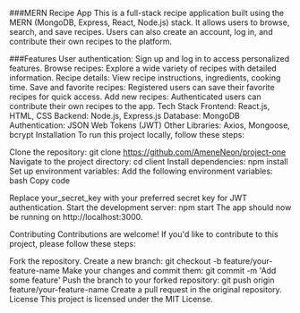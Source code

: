 ###MERN Recipe App
This is a full-stack recipe application built using the MERN (MongoDB, Express, React, Node.js) stack. It allows users to browse, search, and save recipes. Users can also create an account, log in, and contribute their own recipes to the platform.

###Features
User authentication: Sign up and log in to access personalized features.
Browse recipes: Explore a wide variety of recipes with detailed information.
Recipe details: View recipe instructions, ingredients, cooking time.
Save and favorite recipes: Registered users can save their favorite recipes for quick access.
Add new recipes: Authenticated users can contribute their own recipes to the app.
Tech Stack
Frontend: React.js, HTML, CSS
Backend: Node.js, Express.js
Database: MongoDB
Authentication: JSON Web Tokens (JWT)
Other Libraries: Axios, Mongoose, bcrypt
Installation
To run this project locally, follow these steps:

Clone the repository: git clone https://github.com/AmeneNeon/project-one
Navigate to the project directory: cd client
Install dependencies: npm install
Set up environment variables:
Add the following environment variables:
bash
Copy code

Replace your_secret_key with your preferred secret key for JWT authentication.
Start the development server: npm start
The app should now be running on http://localhost:3000.

Contributing
Contributions are welcome! If you'd like to contribute to this project, please follow these steps:

Fork the repository.
Create a new branch: git checkout -b feature/your-feature-name
Make your changes and commit them: git commit -m 'Add some feature'
Push the branch to your forked repository: git push origin feature/your-feature-name
Create a pull request in the original repository.
License
This project is licensed under the MIT License.

